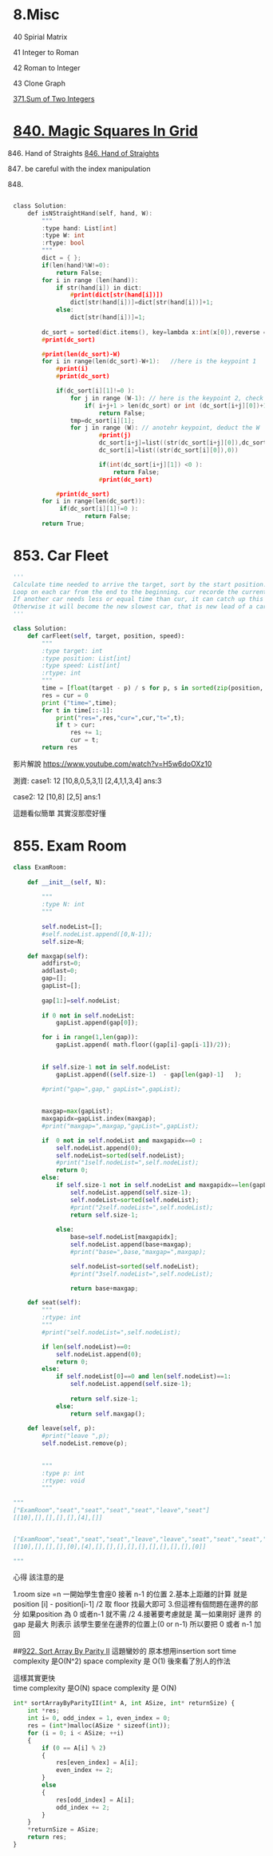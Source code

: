 # 8.Misc

40 Spirial Matrix

41 Integer to Roman

42 Roman to Integer

43 Clone Graph




[371.Sum of Two Integers](/questions/SumofTwoIntegers.md)

# [840. Magic Squares In Grid](/questions/MagicSquaresInGrid.md)


846. Hand of Straights
[846. Hand of Straights](/questions/HandofStraights.md)


1. be careful with the index manipulation

2.

```c

class Solution:
    def isNStraightHand(self, hand, W):
        """
        :type hand: List[int]
        :type W: int
        :rtype: bool
        """
        dict = { };
        if(len(hand)%W!=0):
            return False;
        for i in range (len(hand)):
            if str(hand[i]) in dict:
                #print(dict[str(hand[i])])
                dict[str(hand[i])]=dict[str(hand[i])]+1;
            else:   
                dict[str(hand[i])]=1;
       
        dc_sort = sorted(dict.items(), key=lambda x:int(x[0]),reverse = False)
        #print(dc_sort)

        #print(len(dc_sort)-W)
        for i in range(len(dc_sort)-W+1):   //here is the keypoint 1
            #print(i)
            #print(dc_sort)        

            if(dc_sort[i][1]!=0 ):
                for j in range (W-1): // here is the keypoint 2, check if the number is consecutive
                    if( i+j+1 > len(dc_sort) or int (dc_sort[i+j][0])+1 !=int (dc_sort[i+j+1][0]) ): 
                        return False;
                tmp=dc_sort[i][1];
                for j in range (W): // anotehr keypoint, deduct the W
                        #print(j)
                        dc_sort[i+j]=list((str(dc_sort[i+j][0]),dc_sort[i+j][1]-tmp))
                        dc_sort[i]=list((str(dc_sort[i][0]),0))

                        if(int(dc_sort[i+j][1]) <0 ):
                            return False;
                        #print(dc_sort)        

            #print(dc_sort)     
        for i in range(len(dc_sort)):   
             if(dc_sort[i][1]!=0 ):
                    return False;
        return True;
```


# 853. Car Fleet

```python
'''
Calculate time needed to arrive the target, sort by the start position.
Loop on each car from the end to the beginning. cur recorde the current biggest time (the slowest).
If another car needs less or equal time than cur, it can catch up this car.
Otherwise it will become the new slowest car, that is new lead of a car fleet.
'''

class Solution:
    def carFleet(self, target, position, speed):
        """
        :type target: int
        :type position: List[int]
        :type speed: List[int]
        :rtype: int
        """
        time = [float(target - p) / s for p, s in sorted(zip(position, speed))]
        res = cur = 0
        print ("time=",time); 
        for t in time[::-1]:
            print("res=",res,"cur=",cur,"t=",t);
            if t > cur:
                res += 1;
                cur = t;
        return res
```
影片解說
https://www.youtube.com/watch?v=H5w6doOXz10


測資:
case1:
12
[10,8,0,5,3,1]
[2,4,1,1,3,4]
ans:3

case2:
12
[10,8]
[2,5]
ans:1

這題看似簡單   其實沒那麼好懂 
        

# 855. Exam Room

```python
class ExamRoom:
    
    def __init__(self, N):
        
        """
        :type N: int
        """
        
        self.nodeList=[];
        #self.nodeList.append([0,N-1]);
        self.size=N;

    def maxgap(self):
        addfirst=0;
        addlast=0;
        gap=[];
        gapList=[];
            
        gap[1:]=self.nodeList;
        
        if 0 not in self.nodeList:
            gapList.append(gap[0]);

        for i in range(1,len(gap)):
            gapList.append( math.floor((gap[i]-gap[i-1])/2));
        
        
        if self.size-1 not in self.nodeList:
            gapList.append((self.size-1)  - gap[len(gap)-1]   );
        
        #print("gap=",gap," gapList=",gapList);

         
        maxgap=max(gapList);
        maxgapidx=gapList.index(maxgap);
        #print("maxgap=",maxgap,"gapList=",gapList);

        if  0 not in self.nodeList and maxgapidx==0 :
            self.nodeList.append(0);
            self.nodeList=sorted(self.nodeList);
            #print("1self.nodeList=",self.nodeList);
            return 0;
        else:
            if self.size-1 not in self.nodeList and maxgapidx==len(gapList)-1 :
                self.nodeList.append(self.size-1);
                self.nodeList=sorted(self.nodeList);
                #print("2self.nodeList=",self.nodeList);
                return self.size-1;
        
            else:
                base=self.nodeList[maxgapidx]; 
                self.nodeList.append(base+maxgap);
                #print("base=",base,"maxgap=",maxgap);

                self.nodeList=sorted(self.nodeList);
                #print("3self.nodeList=",self.nodeList);

                return base+maxgap;

    def seat(self):
        """
        :rtype: int
        """
        #print("self.nodeList=",self.nodeList);

        if len(self.nodeList)==0:
            self.nodeList.append(0);
            return 0;
        else:
            if self.nodeList[0]==0 and len(self.nodeList)==1:
                self.nodeList.append(self.size-1);
       
                return self.size-1;
            else:
                return self.maxgap();
        
    def leave(self, p):
        #print("leave ",p);
        self.nodeList.remove(p);
        
        
        """
        :type p: int
        :rtype: void
        """
        
"""
["ExamRoom","seat","seat","seat","seat","leave","seat"]
[[10],[],[],[],[],[4],[]]


["ExamRoom","seat","seat","seat","leave","leave","seat","seat","seat","seat","seat","seat","seat","seat","seat","leave"]
[[10],[],[],[],[0],[4],[],[],[],[],[],[],[],[],[],[0]]

"""
```


心得  該注意的是

1.room size =n    一開始學生會座0 接著 n-1 的位置
2.基本上距離的計算 就是  position [i] - position[i-1] /2 取 floor   找最大即可 
3.但這裡有個問題在邊界的部分  如果position 為 0 或者n-1  就不需 /2
4.接著要考慮就是 萬一如果剛好 邊界 的 gap   是最大  則表示 該學生要坐在邊界的位置上(0 or n-1) 所以要把 0 或者 n-1 加回


##[922. Sort Array By Parity II](https://leetcode.com/problems/sort-array-by-parity-ii/)
這題蠻妙的
原本想用insertion sort 
time complexity 是O(N^2)
space complexity 是 O(1)
後來看了別人的作法

這樣其實更快  
time complexity 是O(N)
space complexity 是 O(N)

```python
int* sortArrayByParityII(int* A, int ASize, int* returnSize) {
    int *res;
    int i= 0, odd_index = 1, even_index = 0;
    res = (int*)malloc(ASize * sizeof(int));
    for (i = 0; i < ASize; ++i)
    {
        if (0 == A[i] % 2)
        {
            res[even_index] = A[i];
            even_index += 2;
        }
        else
        {
            res[odd_index] = A[i];
            odd_index += 2;
        }
    }
    *returnSize = ASize;
    return res;
}
```
